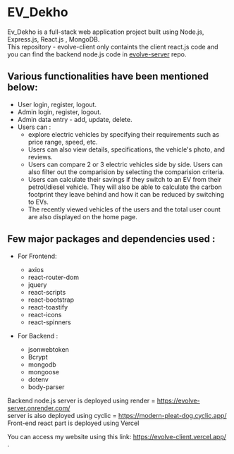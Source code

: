 # EV_Dekho

Ev_Dekho is a full-stack web application project built using Node.js, Express.js, React.js , MongoDB. <br>
This repository - evolve-client only containts the client react.js code and you can find the backend node.js code in <a href="https://github.com/sammedcjain/evolve-server">evolve-server</a> repo.

## Various functionalities have been mentioned below:

- User login, register, logout.
- Admin login, register, logout.
- Admin data entry - add, update, delete.
- Users can :
  - explore electric vehicles by specifying their requirements such as price range, speed, etc.
  - Users can also view details, specifications, the vehicle's photo, and reviews.
  - Users can compare 2 or 3 electric vehicles side by side. Users can also filter out the comparision by selecting the comparision criteria.
  - Users can calculate their savings if they switch to an EV from their petrol/diesel vehicle. They will also be able to calculate the carbon footprint they leave behind and how it can be reduced by switching to EVs.
  - The recently viewed vehicles of the users and the total user count are also displayed on the home page.

## Few major packages and dependencies used :

- For Frontend:

  - axios
  - react-router-dom
  - jquery
  - react-scripts
  - react-bootstrap
  - react-toastify
  - react-icons
  - react-spinners

- For Backend :

  - jsonwebtoken
  - Bcrypt
  - mongodb
  - mongoose
  - dotenv
  - body-parser

Backend node.js server is deployed using render = https://evolve-server.onrender.com/ <br>
server is also deployed using cyclic = https://modern-pleat-dog.cyclic.app/ <br>
Front-end react part is deployed using Vercel

You can access my website using this link: https://evolve-client.vercel.app/ .
